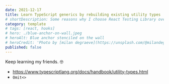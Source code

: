 ```yaml
---
date: 2021-12-17
title: Learn TypeScript generics by rebuilding existing utility types
# shortDescription: Some reasons why I choose React Testing Library over Enzyme for testing React components
category: template
# tags: [react, hooks]
# hero: ./blue-anchor-on-wall.jpeg
# heroAlt: Blue anchor stenciled on the wall
# heroCredit: 'Photo by [milan degraeve](https://unsplash.com/@milandegraeve)'
published: false
---
```


Keep learning my friends. 🤓

- https://www.typescriptlang.org/docs/handbook/utility-types.html
- `Omit<>`
